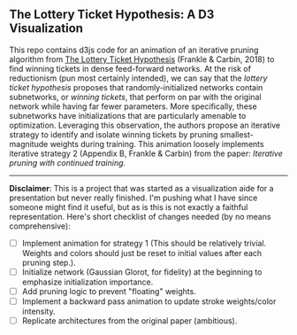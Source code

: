 ## The Lottery Ticket Hypothesis: A D3 Visualization

This repo contains d3js code for an animation of an iterative pruning algorithm from [The Lottery Ticket Hypothesis](https://arxiv.org/abs/1803.03635) (Frankle & Carbin, 2018) to find winning tickets in dense feed-forward networks. At the risk of reductionism (pun most certainly intended), we can say that the _lottery ticket hypothesis_ proposes that randomly-initialized networks contain subnetworks, or _winning tickets_,  that perform on par with the original network while having far fewer parameters. More specifically, these subnetworks have initializations that are particularly amenable to optimization. Leveraging this observation, the authors propose an iterative strategy to identify and isolate winning tickets by pruning smallest-magnitude weights during training. This animation loosely implements iterative strategy 2 (Appendix B, Frankle & Carbin) from the paper: _Iterative pruning with continued training._

---

**Disclaimer**: This is a project that was started as a visualization aide for a presentation but never really finished. I'm pushing what I have since someone might find it useful, but as is this is not exactly a faithful representation. Here's short checklist of changes needed (by no means comprehensive): 
- [ ] Implement animation for strategy 1 (This should be relatively trivial. Weights and colors should just be reset to initial values after each pruning step.).
- [ ] Initialize network (Gaussian Glorot, for fidelity) at the beginning to emphasize initialization importance. 
- [ ] Add pruning logic to prevent "floating" weights.
- [ ] Implement a backward pass animation to update stroke weights/color intensity. 
- [ ] Replicate architectures from the original paper (ambitious).

